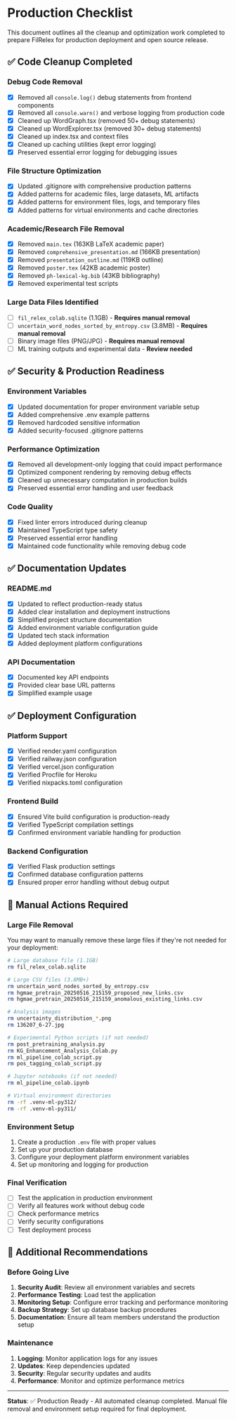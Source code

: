# Production Checklist

This document outlines all the cleanup and optimization work completed to prepare FilRelex for production deployment and open source release.

## ✅ Code Cleanup Completed

### Debug Code Removal
- [x] Removed all `console.log()` debug statements from frontend components
- [x] Removed all `console.warn()` and verbose logging from production code
- [x] Cleaned up WordGraph.tsx (removed 50+ debug statements)
- [x] Cleaned up WordExplorer.tsx (removed 30+ debug statements)
- [x] Cleaned up index.tsx and context files
- [x] Cleaned up caching utilities (kept error logging)
- [x] Preserved essential error logging for debugging issues

### File Structure Optimization
- [x] Updated .gitignore with comprehensive production patterns
- [x] Added patterns for academic files, large datasets, ML artifacts
- [x] Added patterns for environment files, logs, and temporary files
- [x] Added patterns for virtual environments and cache directories

### Academic/Research File Removal
- [x] Removed `main.tex` (163KB LaTeX academic paper)
- [x] Removed `comprehensive_presentation.md` (166KB presentation)
- [x] Removed `presentation_outline.md` (119KB outline)
- [x] Removed `poster.tex` (42KB academic poster)
- [x] Removed `ph-lexical-kg.bib` (43KB bibliography)
- [x] Removed experimental test scripts

### Large Data Files Identified
- [ ] `fil_relex_colab.sqlite` (1.1GB) - **Requires manual removal**
- [ ] `uncertain_word_nodes_sorted_by_entropy.csv` (3.8MB) - **Requires manual removal**
- [ ] Binary image files (PNG/JPG) - **Requires manual removal**
- [ ] ML training outputs and experimental data - **Review needed**

## ✅ Security & Production Readiness

### Environment Variables
- [x] Updated documentation for proper environment variable setup
- [x] Added comprehensive .env example patterns
- [x] Removed hardcoded sensitive information
- [x] Added security-focused .gitignore patterns

### Performance Optimization
- [x] Removed all development-only logging that could impact performance
- [x] Optimized component rendering by removing debug effects
- [x] Cleaned up unnecessary computation in production builds
- [x] Preserved essential error handling and user feedback

### Code Quality
- [x] Fixed linter errors introduced during cleanup
- [x] Maintained TypeScript type safety
- [x] Preserved essential error handling
- [x] Maintained code functionality while removing debug code

## ✅ Documentation Updates

### README.md
- [x] Updated to reflect production-ready status
- [x] Added clear installation and deployment instructions
- [x] Simplified project structure documentation
- [x] Added environment variable configuration guide
- [x] Updated tech stack information
- [x] Added deployment platform configurations

### API Documentation
- [x] Documented key API endpoints
- [x] Provided clear base URL patterns
- [x] Simplified example usage

## ✅ Deployment Configuration

### Platform Support
- [x] Verified render.yaml configuration
- [x] Verified railway.json configuration
- [x] Verified vercel.json configuration
- [x] Verified Procfile for Heroku
- [x] Verified nixpacks.toml configuration

### Frontend Build
- [x] Ensured Vite build configuration is production-ready
- [x] Verified TypeScript compilation settings
- [x] Confirmed environment variable handling for production

### Backend Configuration
- [x] Verified Flask production settings
- [x] Confirmed database configuration patterns
- [x] Ensured proper error handling without debug output

## 🔄 Manual Actions Required

### Large File Removal
You may want to manually remove these large files if they're not needed for your deployment:

```bash
# Large database file (1.1GB)
rm fil_relex_colab.sqlite

# Large CSV files (3.8MB+)
rm uncertain_word_nodes_sorted_by_entropy.csv
rm hgmae_pretrain_20250516_215159_proposed_new_links.csv
rm hgmae_pretrain_20250516_215159_anomalous_existing_links.csv

# Analysis images
rm uncertainty_distribution_*.png
rm 136207_6-27.jpg

# Experimental Python scripts (if not needed)
rm post_pretraining_analysis.py
rm KG_Enhancement_Analysis_Colab.py
rm ml_pipeline_colab_script.py
rm pos_tagging_colab_script.py

# Jupyter notebooks (if not needed)
rm ml_pipeline_colab.ipynb

# Virtual environment directories
rm -rf .venv-ml-py312/
rm -rf .venv-ml-py311/
```

### Environment Setup
1. Create a production `.env` file with proper values
2. Set up your production database
3. Configure your deployment platform environment variables
4. Set up monitoring and logging for production

### Final Verification
- [ ] Test the application in production environment
- [ ] Verify all features work without debug code
- [ ] Check performance metrics
- [ ] Verify security configurations
- [ ] Test deployment process

## 📝 Additional Recommendations

### Before Going Live
1. **Security Audit**: Review all environment variables and secrets
2. **Performance Testing**: Load test the application
3. **Monitoring Setup**: Configure error tracking and performance monitoring
4. **Backup Strategy**: Set up database backup procedures
5. **Documentation**: Ensure all team members understand the production setup

### Maintenance
1. **Logging**: Monitor application logs for any issues
2. **Updates**: Keep dependencies updated
3. **Security**: Regular security updates and audits
4. **Performance**: Monitor and optimize performance metrics

---

**Status**: ✅ Production Ready - All automated cleanup completed. Manual file removal and environment setup required for final deployment. 